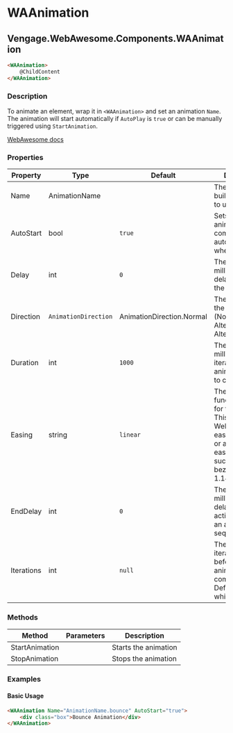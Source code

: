 ﻿# WAAnimation
## Vengage.WebAwesome.Components.WAAnimation

```html
<WAAnimation>
	@ChildContent
</WAAnimation>
```

### Description
To animate an element, wrap it in `<WAAnimation>` and set an animation `Name`. The animation will start automatically if `AutoPlay` is `true` or can be manually triggered using `StartAnimation`. 

[WebAwesome docs](https://webawesome.com/docs/animation)

### Properties
| Property | Type   | Default | Description                              |
|----------|--------|---------|------------------------------------------|
| Name    | AnimationName |  | The name of the built-in animation to use.                     |
| AutoStart    | bool | `true`       | Sets whether the animation will commence automatically when rendered.                     |
| Delay    | int | `0`   | The number of milliseconds to delay the start of the animation                     |
| Direction    | `AnimationDirection` | AnimationDirection.Normal | The direction of the animation (Normal, Reverse, Alternate, AlternateReverse)                     |
| Duration    | int | `1000`   | The number of milliseconds each iteration of the animation takes to complete                    |
| Easing	| string | `linear` | The easing function to use for the animation. This can be a Web Awesome easing function or a custom easing function such as cubic-bezier(0, 1, .76, 1.14).|
| EndDelay    | int | `0`   | The number of milliseconds to delay after the active period of an animation sequence.                    |
| Iterations    | int | `null`   | The number of iterations to run before the animation completes. Defaults to `null`, which loops. |

### Methods
| Method      | Parameters       | Description                              |
|-------------|------------------|------------------------------------------|
| StartAnimation  |   | Starts the animation |
| StopAnimation | | Stops the animation |


### Examples
#### Basic Usage
```html
<WAAnimation Name="AnimationName.bounce" AutoStart="true">
	<div class="box">Bounce Animation</div>
</WAAnimation>
```
